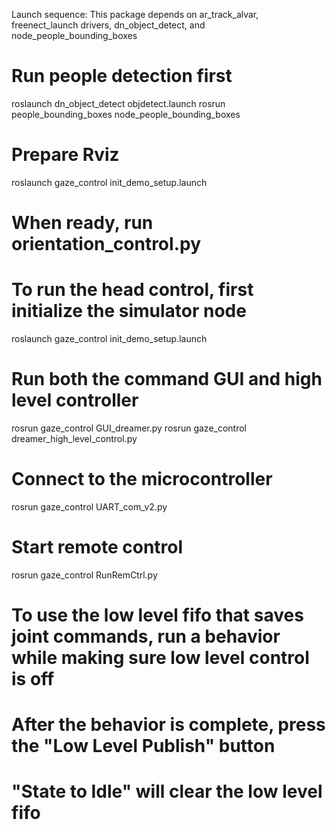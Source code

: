Launch sequence:
This package depends on 
ar_track_alvar, freenect_launch drivers, dn_object_detect, and node_people_bounding_boxes

# Run people detection first
roslaunch dn_object_detect objdetect.launch
rosrun people_bounding_boxes node_people_bounding_boxes 

# Prepare Rviz
roslaunch gaze_control init_demo_setup.launch

# When ready, run orientation_control.py


# To run the head control, first initialize the simulator node
roslaunch gaze_control init_demo_setup.launch

# Run both the command GUI and high level controller
rosrun gaze_control GUI_dreamer.py
rosrun gaze_control dreamer_high_level_control.py

# Connect to the microcontroller
rosrun gaze_control UART_com_v2.py

# Start remote control
rosrun gaze_control RunRemCtrl.py

# To use the low level fifo that saves joint commands, run a behavior while making sure low level control is off
# After the behavior is complete, press the "Low Level Publish" button
# "State to Idle" will clear the low level fifo
